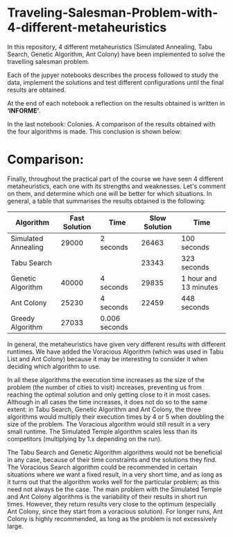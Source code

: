 # Traveling-Salesman-Problem-with-4-different-metaheuristics

In this repository, 4 different metaheuristics (Simulated Annealing, Tabu Search, Genetic Algorithm, Ant Colony) have been implemented to solve the travelling salesman problem. 

Each of the jupyer notebooks describes the process followed to study the data, implement the solutions and test different configurations until the final results are obtained. 

At the end of each notebook a reflection on the results obtained is written in __‘INFORME’__. 

In the last notebook: Colonies. A comparison of the results obtained with the four algorithms is made. This conclusion is shown below:

# Comparison:

Finally, throughout the practical part of the course we have seen 4 different metaheuristics, each one with its strengths and weaknesses. Let's comment on them, and determine which one will be better for which situations. In general, a table that summarises the results obtained is the following:

| Algorithm             | Fast Solution | Time       | Slow Solution | Time            |
|-----------------------|---------------|------------|---------------|-----------------|
| Simulated Annealing   | 29000        | 2 seconds  | 26463        | 100 seconds     |
| Tabu Search           |         | | 23343           | 323 seconds             |
| Genetic Algorithm     | 40000   | 4 seconds | 29835 | 1 hour and 13 minutes    |
| Ant Colony | 25230 | 4 seconds | 22459 | 448 seconds|
| Greedy Algorithm | 27033 | 0.006 seconds | | |


In general, the metaheuristics have given very different results with different runtimes. We have added the Voracious Algorithm (which was used in Tabu List and Ant Colony) because it may be interesting to consider it when deciding which algorithm to use.

In all these algorithms the execution time increases as the size of the problem (the number of cities to visit) increases, preventing us from reaching the optimal solution and only getting close to it in most cases. Although in all cases the time increases, it does not do so to the same extent: in Tabu Search, Genetic Algorithm and Ant Colony, the three algorithms would multiply their execution times by 4 or 5 when doubling the size of the problem. The Voracious algorithm would still result in a very small runtime. The Simulated Temple algorithm scales less than its competitors (multiplying by 1.x depending on the run).

The Tabu Search and Genetic Algorithm algorithms would not be beneficial in any case, because of their time constraints and the solutions they find. The Voracious Search algorithm could be recommended in certain situations where we want a fixed result, in a very short time, and as long as it turns out that the algorithm works well for the particular problem; as this need not always be the case. The main problem with the Simulated Temple and Ant Colony algorithms is the variability of their results in short run times. However, they return results very close to the optimum (especially Ant Colony, since they start from a voracious solution). For longer runs, Ant Colony is highly recommended, as long as the problem is not excessively large.


